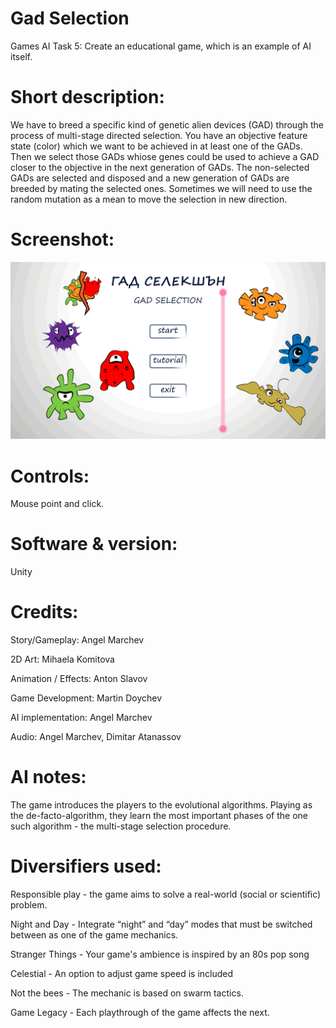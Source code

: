 # Gad Selection

Games AI Task 5: Create an educational game, which is an example of AI itself.

# Short description:
We have to breed a specific kind of genetic alien devices (GAD) through the process of multi-stage directed selection. You have an objective feature state (color) which we want to be achieved in at least one of the GADs. Then we select those GADs whiose genes could be used to achieve a GAD closer to the objective in the next generation of GADs. The non-selected GADs are selected and disposed and a new generation of GADs are breeded by mating the selected ones. Sometimes we will need to use the random mutation as a mean to move the selection in new direction.

# Screenshot:
![alt text](https://github.com/HackDesignChallenge/Games-AI-Task-5/blob/develop/art-assets/gad_selection_001.png "Title screen")

# Controls:

Mouse point and click.


# Software & version:

Unity 


# Credits:

Story/Gameplay: Angel Marchev

2D Art: Mihaela Komitova

Animation / Effects: Anton Slavov

Game Development: Martin Doychev

AI implementation: Angel Marchev

Audio: Angel Marchev, Dimitar Atanassov

# AI notes:
The game introduces the players to the evolutional algorithms. Playing as the de-facto-algorithm, they learn the most important phases of the one such algorithm - the multi-stage selection procedure.

# Diversifiers used:

Responsible play - the game aims to solve a real-world (social or scientific) problem.

Night and Day - Integrate “night” and “day” modes that must be switched between as one of the game mechanics.

Stranger Things - Your game's ambience is inspired by an 80s pop song

Celestial - An option to adjust game speed is included

Not the bees - The mechanic is based on swarm tactics.

Game Legacy - Each playthrough of the game affects the next.
